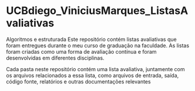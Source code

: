 # UCBdiego_ViniciusMarques_ListasAvaliativas
Algoritmos e estruturada
Este repositório contém listas avaliativas que foram entregues durante o meu curso de graduação na faculdade. As listas foram criadas como uma forma de avaliação contínua e foram desenvolvidas em diferentes disciplinas.

Cada pasta neste repositório contém uma lista avaliativa, juntamente com os arquivos relacionados a essa lista, como arquivos de entrada, saída, código fonte, relatórios e outras documentações relevantes
